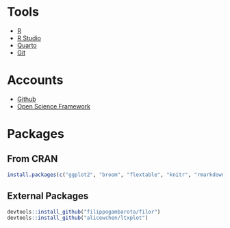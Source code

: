 # Tools

- [R](https://www.r-project.org/)
- [R Studio](https://posit.co/download/rstudio-desktop/)
- [Quarto](https://quarto.org/docs/get-started/)
- [Git](https://git-scm.com/)

# Accounts

- [Github](https://github.com/)
- [Open Science Framework](https://osf.io/)

# Packages

## From CRAN

```r
install.packages(c("ggplot2", "broom", "flextable", "knitr", "rmarkdown", "tidyverse", "pander", "readxl", "metafor", "bayestestR", "cli", "rstanarm", "quarto", "renv", "tools", "xfun", "kableExtra", "icons", "fansi", "devtools", "here", "RefManageR", "latex2exp", "Replicate", "MetaUtility", "pwr", "MASS", "dplyr", "shiny", "ggdist", "lsr", "cowplot", "scales", "purrr", "tidyr", "distributional", "flip", "Matrix", "readr", "rlang"))
```

## External Packages

```r
devtools::install_github("filippogambarota/filor")
devtools::install_github("alicewchen/ltxplot")
```
